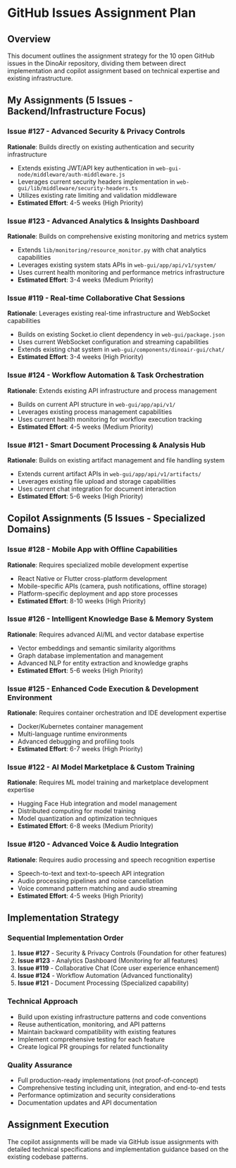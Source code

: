 # GitHub Issues Assignment Plan

## Overview
This document outlines the assignment strategy for the 10 open GitHub issues in the DinoAir repository, dividing them between direct implementation and copilot assignment based on technical expertise and existing infrastructure.

## My Assignments (5 Issues - Backend/Infrastructure Focus)

### Issue #127 - Advanced Security & Privacy Controls
**Rationale**: Builds directly on existing authentication and security infrastructure
- Extends existing JWT/API key authentication in `web-gui-node/middleware/auth-middleware.js`
- Leverages current security headers implementation in `web-gui/lib/middleware/security-headers.ts`
- Utilizes existing rate limiting and validation middleware
- **Estimated Effort**: 4-5 weeks (High Priority)

### Issue #123 - Advanced Analytics & Insights Dashboard  
**Rationale**: Builds on comprehensive existing monitoring and metrics system
- Extends `lib/monitoring/resource_monitor.py` with chat analytics capabilities
- Leverages existing system stats APIs in `web-gui/app/api/v1/system/`
- Uses current health monitoring and performance metrics infrastructure
- **Estimated Effort**: 3-4 weeks (Medium Priority)

### Issue #119 - Real-time Collaborative Chat Sessions
**Rationale**: Leverages existing real-time infrastructure and WebSocket capabilities
- Builds on existing Socket.io client dependency in `web-gui/package.json`
- Uses current WebSocket configuration and streaming capabilities
- Extends existing chat system in `web-gui/components/dinoair-gui/chat/`
- **Estimated Effort**: 3-4 weeks (High Priority)

### Issue #124 - Workflow Automation & Task Orchestration
**Rationale**: Extends existing API infrastructure and process management
- Builds on current API structure in `web-gui/app/api/v1/`
- Leverages existing process management capabilities
- Uses current health monitoring for workflow execution tracking
- **Estimated Effort**: 4-5 weeks (Medium Priority)

### Issue #121 - Smart Document Processing & Analysis Hub
**Rationale**: Builds on existing artifact management and file handling system
- Extends current artifact APIs in `web-gui/app/api/v1/artifacts/`
- Leverages existing file upload and storage capabilities
- Uses current chat integration for document interaction
- **Estimated Effort**: 5-6 weeks (High Priority)

## Copilot Assignments (5 Issues - Specialized Domains)

### Issue #128 - Mobile App with Offline Capabilities
**Rationale**: Requires specialized mobile development expertise
- React Native or Flutter cross-platform development
- Mobile-specific APIs (camera, push notifications, offline storage)
- Platform-specific deployment and app store processes
- **Estimated Effort**: 8-10 weeks (High Priority)

### Issue #126 - Intelligent Knowledge Base & Memory System
**Rationale**: Requires advanced AI/ML and vector database expertise
- Vector embeddings and semantic similarity algorithms
- Graph database implementation and management
- Advanced NLP for entity extraction and knowledge graphs
- **Estimated Effort**: 5-6 weeks (High Priority)

### Issue #125 - Enhanced Code Execution & Development Environment
**Rationale**: Requires container orchestration and IDE development expertise
- Docker/Kubernetes container management
- Multi-language runtime environments
- Advanced debugging and profiling tools
- **Estimated Effort**: 6-7 weeks (High Priority)

### Issue #122 - AI Model Marketplace & Custom Training
**Rationale**: Requires ML model training and marketplace development expertise
- Hugging Face Hub integration and model management
- Distributed computing for model training
- Model quantization and optimization techniques
- **Estimated Effort**: 6-8 weeks (Medium Priority)

### Issue #120 - Advanced Voice & Audio Integration
**Rationale**: Requires audio processing and speech recognition expertise
- Speech-to-text and text-to-speech API integration
- Audio processing pipelines and noise cancellation
- Voice command pattern matching and audio streaming
- **Estimated Effort**: 4-5 weeks (High Priority)

## Implementation Strategy

### Sequential Implementation Order
1. **Issue #127** - Security & Privacy Controls (Foundation for other features)
2. **Issue #123** - Analytics Dashboard (Monitoring for all features)
3. **Issue #119** - Collaborative Chat (Core user experience enhancement)
4. **Issue #124** - Workflow Automation (Advanced functionality)
5. **Issue #121** - Document Processing (Specialized capability)

### Technical Approach
- Build upon existing infrastructure patterns and code conventions
- Reuse authentication, monitoring, and API patterns
- Maintain backward compatibility with existing features
- Implement comprehensive testing for each feature
- Create logical PR groupings for related functionality

### Quality Assurance
- Full production-ready implementations (not proof-of-concept)
- Comprehensive testing including unit, integration, and end-to-end tests
- Performance optimization and security considerations
- Documentation updates and API documentation

## Assignment Execution

The copilot assignments will be made via GitHub issue assignments with detailed technical specifications and implementation guidance based on the existing codebase patterns.
